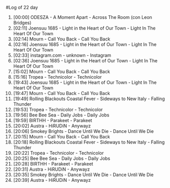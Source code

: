#Log of 22 day

1. [00:00] ODESZA - A Moment Apart - Across The Room (con Leon Bridges)
1. [02:11] Joensuu 1685 - Light in the Heart of Our Town - Light In The Heart Of Our Town
1. [02:14] Mourn - Call You Back - Call You Back
1. [02:16] Joensuu 1685 - Light in the Heart of Our Town - Light In The Heart Of Our Town
1. [02:33] instagram.com - unknown - Instagram
1. [02:36] Joensuu 1685 - Light in the Heart of Our Town - Light In The Heart Of Our Town
1. [15:02] Mourn - Call You Back - Call You Back
1. [15:16] Tropea - Technicolor - Technicolor
1. [19:43] Joensuu 1685 - Light in the Heart of Our Town - Light In The Heart Of Our Town
1. [19:47] Mourn - Call You Back - Call You Back
1. [19:49] Rolling Blackouts Coastal Fever - Sideways to New Italy - Falling Thunder
1. [19:53] Tropea - Technicolor - Technicolor
1. [19:56] Bee Bee Sea - Daily Jobs - Daily Jobs
1. [19:59] BIRTHH - Parakeet - Parakeet
1. [20:02] Austra - HiRUDiN - Anywayz
1. [20:06] Smokey Brights - Dance Until We Die - Dance Until We Die
1. [20:15] Mourn - Call You Back - Call You Back
1. [20:18] Rolling Blackouts Coastal Fever - Sideways to New Italy - Falling Thunder
1. [20:22] Tropea - Technicolor - Technicolor
1. [20:25] Bee Bee Sea - Daily Jobs - Daily Jobs
1. [20:28] BIRTHH - Parakeet - Parakeet
1. [20:31] Austra - HiRUDiN - Anywayz
1. [20:35] Smokey Brights - Dance Until We Die - Dance Until We Die
1. [20:39] Austra - HiRUDiN - Anywayz
